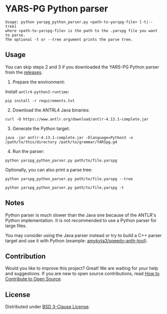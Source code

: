 # YARS-PG Python parser

```shell
Usage: python yarspg_python_parser.py <path-to-yarspg-file> [-t|--tree]
where <path-to-yarspg-file> is the path to the .yarspg file you want to parse.
The optional -t or --tree argument prints the parse tree.
```

## Usage

You can skip steps 2 and 3 if you downloaded the YARS-PG Python parser from the [releases](https://github.com/lszeremeta/yarspg/releases).

1. Prepare the environment:

Install `antlr4-python3-runtime`:

```shell
pip install -r requirements.txt
```

2. Download the ANTRL4 Java binaries:

```shell
curl -O https://www.antlr.org/download/antlr-4.13.1-complete.jar
```

3. Generate the Python target:
    
```shell
java -jar antlr-4.13.1-complete.jar -Dlanguage=Python3 -o /path/to/this/directory /path/to/grammar/YARSpg.g4
```

4. Run the parser:

```shell
python yarspg_python_parser.py path/to/file.yarspg
```

Optionally, you can also print a parse tree:

```shell
python yarspg_python_parser.py path/to/file.yarspg --tree
```

```shell
python yarspg_python_parser.py path/to/file.yarspg -t
```

## Notes

Python parser is much slower than the Java one because of the ANTLR's Python implementation. It is not recommended to use a Python parser for large files.

You may consider using the Java parser instead or try to build a C++ parser target and use it with Python (example: [amykyta3/speedy-antlr-tool](https://github.com/amykyta3/speedy-antlr-tool)).

## Contribution

Would you like to improve this project? Great! We are waiting for your help and suggestions. If you are new to open source contributions, read [How to Contribute to Open Source](https://opensource.guide/how-to-contribute/).

## License

Distributed under [BSD 3-Clause License](https://github.com/lszeremeta/yarspg/blob/main/LICENSE).
